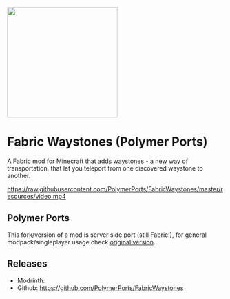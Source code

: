 <img src="https://imgur.com/D9WcVbe.png" height="256px">

# Fabric Waystones (Polymer Ports)
A Fabric mod for Minecraft that adds waystones - a new way of transportation, that let you teleport from one discovered waystone to another.

https://raw.githubusercontent.com/PolymerPorts/FabricWaystones/master/resources/video.mp4

## Polymer Ports
This fork/version of a mod is server side port (still Fabric!), for general modpack/singleplayer usage check [original version](https://github.com/LordDeatHunter/FabricWaystones).

## Releases
- Modrinth: 
- Github: https://github.com/PolymerPorts/FabricWaystones